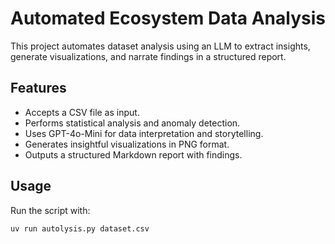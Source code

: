 # Automated Ecosystem Data Analysis

This project automates dataset analysis using an LLM to extract insights, generate visualizations, and narrate findings in a structured report.

## Features
- Accepts a CSV file as input.
- Performs statistical analysis and anomaly detection.
- Uses GPT-4o-Mini for data interpretation and storytelling.
- Generates insightful visualizations in PNG format.
- Outputs a structured Markdown report with findings.

## Usage
Run the script with:
```sh
uv run autolysis.py dataset.csv
